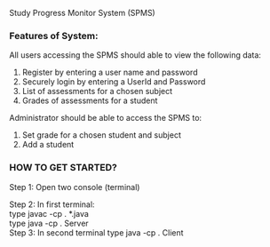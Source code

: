  Study Progress Monitor System (SPMS)
 
<h3>Features of System:</h3>

All users accessing the SPMS should able to view the following data:

1. Register by entering a user name and password
2. Securely login by entering a UserId and Password
3. List of assessments for a chosen subject
4. Grades of assessments for a student

Administrator should be able to access the SPMS to:

1. Set grade for a chosen student and subject
2. Add a student 

<h3>HOW TO GET STARTED?</h3>

Step 1: Open two console (terminal)

Step 2: In first terminal: <br>
       type javac -cp . *.java <br>
       type java -cp . Server
       <br>
Step 3: In second terminal
       type java -cp . Client
